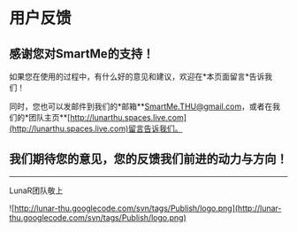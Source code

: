 # 用户反馈 #
## 感谢您对SmartMe的支持！ ##

如果您在使用的过程中，有什么好的意见和建议，欢迎在\*本页面留言\*告诉我们！


同时，您也可以发邮件到我们的\*邮箱**[SmartMe.THU@gmail.com](mailto:SmartMe.THU@gmail.com)，或者在我们的\*团队主页**[http://lunarthu.spaces.live.com](http://lunarthu.spaces.live.com)留言告诉我们。

## 我们期待您的意见，您的反馈我们前进的动力与方向！ ##


---

LunaR团队敬上

![http://lunar-thu.googlecode.com/svn/tags/Publish/logo.png](http://lunar-thu.googlecode.com/svn/tags/Publish/logo.png)
